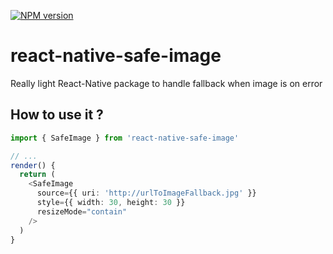 [![NPM version](https://badge.fury.io/js/react-native-safe-image.svg)](http://badge.fury.io/js/react-native-safe-image)
# react-native-safe-image
Really light React-Native package to handle fallback when image is on error

## How to use it ?
```ts
import { SafeImage } from 'react-native-safe-image'

// ...
render() {
  return (
    <SafeImage
      source={{ uri: 'http://urlToImageFallback.jpg' }}
      style={{ width: 30, height: 30 }}
      resizeMode="contain"
    />
  )
}
```
